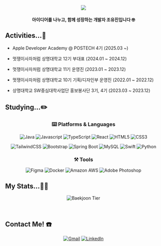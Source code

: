 <div align="center">
  <img src="https://capsule-render.vercel.app/api?type=venom&height=200&color=gradient&customColorList=0,1,3,4,6,7,12,14,15&text=yujin's%20playground&fontColor=1b1b1b&animation=blink&desc=Forking%20ideas,%20merging%20creativity.&descAlignY=80"/>

#### 아이디어를 나누고, 함께 성장하는 개발자 조유진입니다 🤓

</div>

## Activities...🤹
* Apple Developer Academy @ POSTECH 4기 (2025.03 ~)

* 멋쟁이사자처럼 상명대학교 12기 부대표 (2024.01 ~ 2024.12) 

* 멋쟁이사자처럼 상명대학교 11기 운영진 (2023.01 ~ 2023.12)

* 멋쟁이사자처럼 상명대학교 10기 기획/디자인부 운영진 (2022.01 ~ 2022.12)

* 상명대학교 SW중심대학사업단 홍보봉사단 3기, 4기 (2023.03 ~ 2023.12)

## Studying...✏️

<div align="center">
  
### ⌨️ Platforms & Languages
![Java](https://img.shields.io/badge/java-%23ED8B00.svg?style=flat-square&logo=openjdk&logoColor=white)
![Javascript](https://img.shields.io/badge/Javascript-F7DF1E?style=flat-square&logo=Javascript&logoColor=white)
![TypeScript](https://shields.io/badge/TypeScript-3178C6?logo=TypeScript&logoColor=FFF&style=flat-square)
![React](https://img.shields.io/badge/React-61DAFB?style=flat-square&logo=React&logoColor=white)
![HTML5](https://img.shields.io/badge/HTML5-E34F26?style=flat-square&logo=HTML5&logoColor=white)
![CSS3](https://img.shields.io/badge/CSS3-1572B6?style=flat-square&logo=css3&logoColor=white)

![TailwindCSS](https://img.shields.io/badge/tailwindcss-%2338B2AC.svg?style=flat-square&logo=tailwind-css&logoColor=white)
![Bootstrap](https://img.shields.io/badge/Bootstrap-7952B3?style=flat-square&logo=bootstrap&logoColor=white)
![Spring Boot](https://img.shields.io/badge/Spring%20Boot-6DB33F?style=flat-square&logo=Spring%20Boot&logoColor=white)
![MySQL](https://img.shields.io/badge/MySQL-4479A1?style=flat-square&logo=MySQL&logoColor=white)
![Swift](https://img.shields.io/badge/Swift-F05138?style=flat-square&logo=Swift&logoColor=white)
![Python](https://img.shields.io/badge/Python-3776AB?style=flat-square&logo=Python&logoColor=white)

### ⚒️ Tools
![Figma](https://img.shields.io/badge/Figma-F24E1E?style=flat-square&logo=Figma&logoColor=white)
![Docker](https://img.shields.io/badge/Docker-2496ED?style=flat-square&logo=Docker&logoColor=white)
![Amazon AWS](https://img.shields.io/badge/Amazon%20AWS-232F3E?style=flat-square&logo=amazonaws&logoColor=white)
![Adobe Photoshop](https://img.shields.io/badge/Adobe%20Photoshop-31A8FF?style=flat-square&logo=Adobe%20Photoshop&logoColor=white)

</div>

## My Stats...🏃‍♀️
<div align="center">
  
  ![Baekjoon Tier](http://mazassumnida.wtf/api/v2/generate_badge?boj=choyu)
  
</div>

</br>

## Contact Me! ☎️

<div align="center">
  
  [![Gmail](https://img.shields.io/badge/Gmail-D14836?style=flat-square&logo=Gmail&logoColor=white)](mailto:everywavyday@gmail.com)
	[![LinkedIn](https://img.shields.io/badge/linkedin-%230077B5.svg?style=flat-square&logo=linkedin&logoColor=white)](www.linkedin.com/in/ohcuy)
 
</div>

